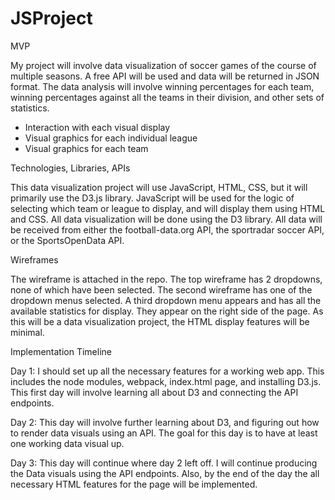 # JSProject

MVP

My project will involve data visualization of soccer games of the course of multiple seasons. A free API will be used and data will be returned in JSON format. The data analysis will involve winning percentages for each team, winning percentages against all the teams in their division, and other sets of statistics.
- Interaction with each visual display
- Visual graphics for each individual league
- Visual graphics for each team

Technologies, Libraries, APIs

This data visualization project will use JavaScript, HTML, CSS, but it will primarily use the D3.js library. JavaScript will be used for the logic of selecting which team or league to display, and will display them using HTML and CSS. All data visualization will be done using the D3 library. All data will be received from either the football-data.org API, the sportradar soccer API, or the SportsOpenData API.

Wireframes

The wireframe is attached in the repo. The top wireframe has 2 dropdowns, none of which have been selected. The second wireframe has one of the dropdown menus selected. A third dropdown menu appears and has all the available statistics for display. They appear on the right side of the page. As this will be a data visualization project, the HTML display features will be minimal.

Implementation Timeline

Day 1:
I should set up all the necessary features for a working web app. This includes the node modules, webpack, index.html page, and installing D3.js. This first day will involve learning all about D3 and connecting the API endpoints.

Day 2:
This day will involve further learning about D3, and figuring out how to render data visuals using an API. The goal for this day is to have at least one working data visual up.

Day 3: This day will continue where day 2 left off. I will continue producing the Data visuals using the API endpoints. Also, by the end of the day the all necessary HTML features for the page will be implemented.

